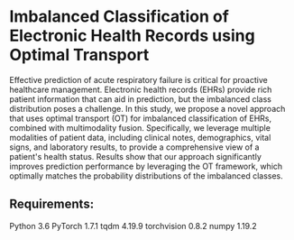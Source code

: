 # Imbalanced Classification of Electronic Health Records using Optimal Transport

Effective prediction of acute respiratory failure is critical for proactive healthcare management. Electronic health records (EHRs) provide rich patient information that can aid in prediction, but the imbalanced class distribution poses a challenge. In this study, we propose a novel approach that uses optimal transport (OT) for imbalanced classification of EHRs, combined with multimodality fusion. Specifically, we leverage multiple modalities of patient data, including clinical notes, demographics, vital signs, and laboratory results, to provide a comprehensive view of a patient's health status. Results show that our approach significantly improves prediction performance by leveraging the OT framework, which optimally matches the probability distributions of the imbalanced classes.

## Requirements:

Python 3.6
PyTorch 1.7.1
tqdm 4.19.9
torchvision 0.8.2
numpy 1.19.2
